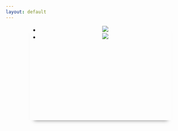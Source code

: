 ```yaml
---
layout: default
---
```

<script src="https://cdnjs.cloudflare.com/ajax/libs/jquery/3.1.1/jquery.js"></script>
<link rel="stylesheet" href="https://cdnjs.cloudflare.com/ajax/libs/ResponsiveSlides.js/1.53/responsiveslides.min.css">
<script src="https://cdnjs.cloudflare.com/ajax/libs/ResponsiveSlides.js/1.53/responsiveslides.min.js"></script>
<script>
  $(function() {
    $(".slide").responsiveSlides({
      auto    : true,
      pause   : true,
      speed   : 500,
      timeout : 4000
    });
  });
</script>

<div align="center">
  <ul class="slide" style="width: 350px; height: 250px; box-shadow: 0 10px 10px -10px #777">
    <li><img src="http://minetest.wiki.fc2.com/image/screenshot_1.png"></li>
    <li><img src="http://minetest.wiki.fc2.com/image/screenshot_2.png"></li>
  </ul>
</div>
